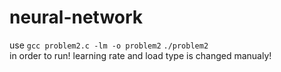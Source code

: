 # neural-network
use 
``
gcc problem2.c -lm -o problem2
``
``
./problem2
``    
in order to run!
learning rate and load type is changed manualy!
